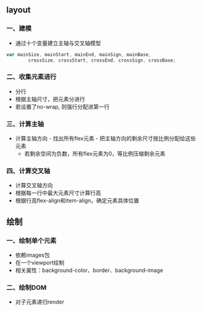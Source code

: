 ## layout

### 一、建模

- 通过十个变量建立主轴与交叉轴模型

```js
var mainSize, mainStart, mainEnd, mainSign, mainBase,
		crossSize, crossStart, crossEnd, crossSign, crossBase;
```



### 二、收集元素进行

 -	分行
   - 根据主轴尺寸，把元素分进行
   - 若设置了no-wrap, 则强行分配进第一行

### 三、计算主轴

 -	计算主轴方向
      	-	找出所有flex元素
         	-	把主轴方向的剩余尺寸按比例分配给这些元素
   	-	若剩余空间为负数，所有flex元素为0，等比例压缩剩余元素

### 四、计算交叉轴

 -	计算交叉轴方向
   - 根据每一行中最大元素尺寸计算行高
   - 根据行高flex-align和item-align，确定元素具体位置



## 绘制

### 一、绘制单个元素

-	依赖images包
-	在一个viewport绘制
-	相关属性：background-color、border、background-image

### 二、绘制DOM

- 对子元素递归render



